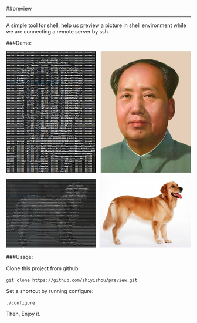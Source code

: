 ##preview

-----

A simple tool for shell, help us preview a picture in shell environment while we are connecting a remote server by ssh.


###Demo:

![demo_mao](https://raw.githubusercontent.com/zhiyishou/preview/master/img/mao_demo.jpg)

![demo_dog](https://raw.githubusercontent.com/zhiyishou/preview/master/img/dog_demo.jpg)

###Usage:

Clone this project from github:

`git clone https://github.com/zhiyishou/preview.git`

Set a shortcut by running configure:

`./configure`

Then, Enjoy it.